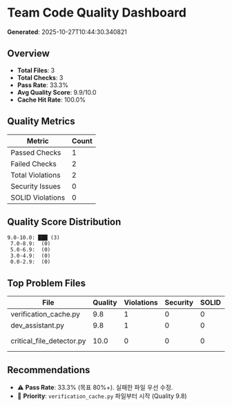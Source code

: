 # Team Code Quality Dashboard

**Generated**: 2025-10-27T10:44:30.340821

## Overview

- **Total Files**: 3
- **Total Checks**: 3
- **Pass Rate**: 33.3%
- **Avg Quality Score**: 9.9/10.0
- **Cache Hit Rate**: 100.0%

## Quality Metrics

| Metric | Count |
|--------|-------|
| Passed Checks | 1 |
| Failed Checks | 2 |
| Total Violations | 2 |
| Security Issues | 0 |
| SOLID Violations | 0 |

## Quality Score Distribution

```
9.0-10.0: ███ (3)
 7.0-8.9:  (0)
 5.0-6.9:  (0)
 3.0-4.9:  (0)
 0.0-2.9:  (0)
```

## Top Problem Files

| File | Quality | Violations | Security | SOLID | Status |
|------|---------|------------|----------|-------|--------|
| verification_cache.py | 9.8 | 1 | 0 | 0 | ❌ FAIL |
| dev_assistant.py | 9.8 | 1 | 0 | 0 | ❌ FAIL |
| critical_file_detector.py | 10.0 | 0 | 0 | 0 | ✅ PASS |

## Recommendations

- ⚠️ **Pass Rate**: 33.3% (목표 80%+). 실패한 파일 우선 수정.
- 🎯 **Priority**: `verification_cache.py` 파일부터 시작 (Quality 9.8)